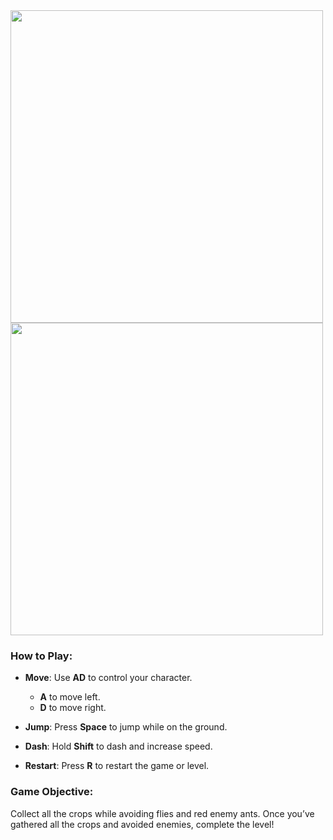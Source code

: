 <img src="https://github.com/user-attachments/assets/c4e7bb92-4157-4906-b7e4-e0d3068f1463" width="500">
<img src="https://github.com/user-attachments/assets/681ea080-1cd1-4613-97c8-2440e8b6d3d5" width="500">

### How to Play:

- **Move**: Use **AD** to control your character.
  - **A** to move left.
  - **D** to move right.

- **Jump**: Press **Space** to jump while on the ground.
- **Dash**: Hold **Shift** to dash and increase speed.
- **Restart**: Press **R** to restart the game or level.

### Game Objective:

Collect all the crops while avoiding flies and red enemy ants. Once you’ve gathered all the crops and avoided enemies, complete the level!
